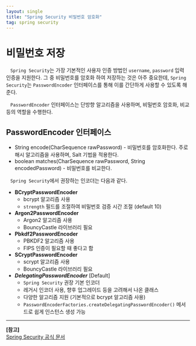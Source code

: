 ```yaml
---
layout: single
title: "Spring Security 비밀번호 암호화"
tag: spring security
---
```


# 비밀번호 저장

&nbsp;&nbsp; `Spring Security`는 가장 기본적인 사용자 인증 방법인 `username`, `password` 입력 인증을 지원한다.
그 중 비밀번호를 암호화 하여 저장하는 것은 아주 중요한데, `Spring Security`는 `PasswordEncoder` 인터페이스를 통해 이를 간단하게 사용할 수 있도록 해준다.

&nbsp;&nbsp; `PasswordEncoder` 인터페이스는 단방향 알고리즘을 사용하며, 비밀번호 암호화, 비교 등의 역할을 수행한다.

## PasswordEncoder 인터페이스

- String encode(CharSequence rawPassword) - 비밀번호를 암호화한다. 주로 해시 알고리즘을 사용하며, Salt 기법을 적용한다.
- boolean matches(CharSequence rawPassword, String encodedPassword) - 비밀번호를 비교한다.

&nbsp;&nbsp; `Spring Security`에서 권장하는 인코더는 다음과 같다.

- **BCryptPasswordEncoder**
   - bcrypt 알고리즘 사용
   - `strength` 필드를 조절하여 비밀번호 검증 시간 조절 (default 10)
- **Argon2PasswordEncoder**
   - Argon2 알고리즘 사용
   - BouncyCastle 라이브러리 필요
- **Pbkdf2PasswordEncoder**
   - PBKDF2 알고리즘 사용
   - FIPS 인증이 필요할 때 좋다고 함
- **SCryptPasswordEncoder**
   - scrypt 알고리즘 사용
   - BouncyCastle 라이브러리 필요
- ***DelegatingPasswordEncoder*** [Default]
   - `Spring Security` 권장 기본 인코더
   - 레거시 인코더 사용, 향후 업그레이드 등을 고려해서 나온 클래스
   - 다양한 알고리즘 지원 (기본적으로 bcrypt 알고리즘 사용)
   - `PasswordEncoderFactories.createDelegatingPasswordEncoder()` 메서드로 쉽게 인스턴스 생성 가능

___
**[참고]**  
[Spring Security 공식 문서](https://docs.spring.io/spring-security/reference)